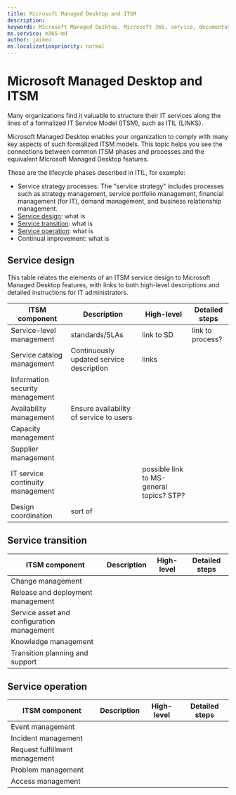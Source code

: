 ```yaml
---
title: Microsoft Managed Desktop and ITSM
description:  
keywords: Microsoft Managed Desktop, Microsoft 365, service, documentation, ITIL
ms.service: m365-md
author: jaimeo
ms.localizationpriority: normal
---
```


# Microsoft Managed Desktop and ITSM

Many organizations find it valuable to structure their IT services along the lines of a formalized IT Service Model (ITSM), such as ITIL {LINKS}. 

Microsoft Managed Desktop enables your organization to comply with many key aspects of such formalized ITSM models. This topic helps you see the connections between common ITSM phases and processes and the equivalent Microsoft Managed Desktop features.

These are the lifecycle phases described in ITIL, for example:

- Service strategy processes: The "service strategy" includes processes such as strategy management, service portfolio management, financial management (for IT), demand management, and business relationship management.
- [Service design](#service-design): what is
- [Service transition](#service-transition): what is
- [Service operation](#service-operation): what is
- Continual improvement: what is

## Service design

This table relates the elements of an ITSM service design to Microsoft Managed Desktop features, with links to both high-level descriptions and detailed instructions for IT administrators.



|ITSM component  |Description  |High-level  |Detailed steps  |
|---------|---------|---------|---------|
|Service-level management     | standards/SLAs        |  link to SD       | link to process?        |
|Service catalog management     | Continuously updated service description        |  links       |         |
|Information security management     |         |         |         |
|Availability management     |  Ensure availability of service to users       |         |         |
|Capacity management     |         |         |         |
|Supplier management     |         |         |         |
|IT service continuity management     |         | possible link to MS-general topics? STP?        |         |
|Design coordination   | sort of       |      |      |


## Service transition


|ITSM component  |Description  |High-level  |Detailed steps  |
|---------|---------|---------|---------|
|Change management     |         |         |         |
|Release and deployment management     |         |         |         |
|Service asset and configuration management     |         |         |         |
|Knowledge management     |         |         |         |
|Transition planning and support     |         |         |         |


## Service operation


|ITSM component  |Description  |High-level  |Detailed steps  |
|---------|---------|---------|---------|
|Event management     |         |         |         |
|Incident management     |         |         |         |
|Request fulfillment management     |         |         |         |
|Problem management     |         |         |         |
|Access management     |         |         |         |
